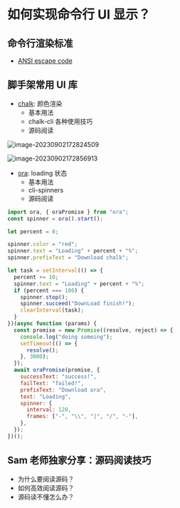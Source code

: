 # 如何实现命令行 UI 显示？

## 命令行渲染标准

- [ANSI escape code](https://handwiki.org/wiki/:ANSI%20escape%20code)

## 脚手架常用 UI 库

- [chalk](https://www.npmjs.com/package/chalk): 颜色渲染
  - 基本用法
  - chalk-cli 各种使用技巧
  - 源码阅读

![image-20230902172824509](https://qn.huat.xyz/mac/202309021728582.png)

![image-20230902172856913](https://qn.huat.xyz/mac/202309021728932.png)

- [ora](https://www.npmjs.com/package/ora): loading 状态
  - 基本用法
  - cli-spinners
  - 源码阅读

```js
import ora, { oraPromise } from "ora";
const spinner = ora().start();

let percent = 0;

spinner.color = "red";
spinner.text = "Loading" + percent + "%";
spinner.prefixText = "Download chalk";

let task = setInterval(() => {
  percent += 10;
  spinner.text = "Loading" + percent + "%";
  if (percent === 100) {
    spinner.stop();
    spinner.succeed("DownLoad finish!");
    clearInterval(task);
  }
})(async function (params) {
  const promise = new Promise((resolve, reject) => {
    console.log("doing someing");
    setTimeout(() => {
      resolve();
    }, 3000);
  });
  await oraPromise(promise, {
    successText: "success!",
    failText: "failed!",
    prefixText: "Download ora",
    text: "Loading",
    spinner: {
      interval: 120,
      frames: ["-", "\\", "|", "/", "-"],
    },
  });
})();
```

## Sam 老师独家分享：源码阅读技巧

- 为什么要阅读源码？
- 如何高效阅读源码？
- 源码读不懂怎么办？
